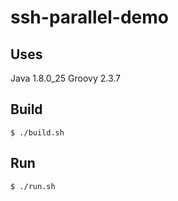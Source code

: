 # ssh-parallel-demo

## Uses
Java 1.8.0_25
Groovy 2.3.7

## Build

    $ ./build.sh


## Run

    $ ./run.sh